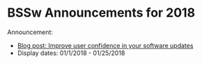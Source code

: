 # BSSw Announcements for 2018

Announcement:
- [Blog post: Improve user confidence in your software updates](../../Articles/Blog/ImproveUserConfidenceInSwUpdates.md)
- Display dates: 01/1/2018 - 01/25/2018


<!--- Notes:
- List announcement in any order, though generally aim for newer first (older last)
- Support multiple display date ranges for each announcement
- Question: Max length of announcement text?
--->
